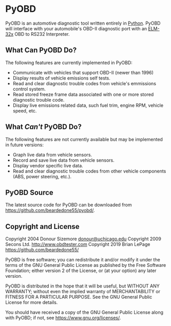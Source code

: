 PyOBD
======

PyOBD is an automotive diagnostic tool written entirely
in [Python](https://www.python.org). PyOBD will interface
with your automobile's OBD-II diagnostic port with an
[ELM-32x](https://www.elmelectronics.com/products/ics/obd/)
OBD to RS232 Interpreter.

What Can PyOBD Do?
------------------
The following features are currently implemented in PyOBD:
- Communicate with vehicles that support OBD-II (newer
  than 1996)
- Display results of vehicle emissions self tests.
- Read and clear diagnostic trouble codes from vehicle's
  emmissions control system.
- Read stored freeze frame data associated with one or
  more stored diagnostic trouble code.
- Display live emissions related data, such fuel trim,
  engine RPM, vehicle speed, etc.

What *Can't* PyOBD Do?
----------------------
The following features are not currently available but
may be implemented in future versions:
- Graph live data from vehicle sensors.
- Record and save live data from vehicle sensors.
- Display vendor specific live data.
- Read and clear diagnostic trouble codes from other
  vehicle components (ABS, power steering, etc.).

PyOBD Source
------------
The latest source code for PyOBD can be downloaded
from <https://github.com/beardedone55/pyobd/>.

Copyright and License
---------------------
Copyright 2004 Donour Sizemore <donour@uchicago.edu>
Copyright 2009 Secons Ltd. <http://www.obdtester.com>
Copyright 2019 Brian LePage <https://github.com/beardedone55/>

PyOBD is free software; you can redistribute it and/or
modify it under the terms of the GNU General Public License
as published by the Free Software Foundation; either
version 2 of the License, or (at your option) any later
version.

PyOBD is distributed in the hope that it will be useful,
but WITHOUT ANY WARRANTY; without even the implied warranty
of MERCHANTABILITY or FITNESS FOR A PARTICULAR PURPOSE. See
the GNU General Public License for more details.

You should have received a copy of the GNU General Public
License along with PyOBD; if not, see
<https://www.gnu.org/licenses/>.
